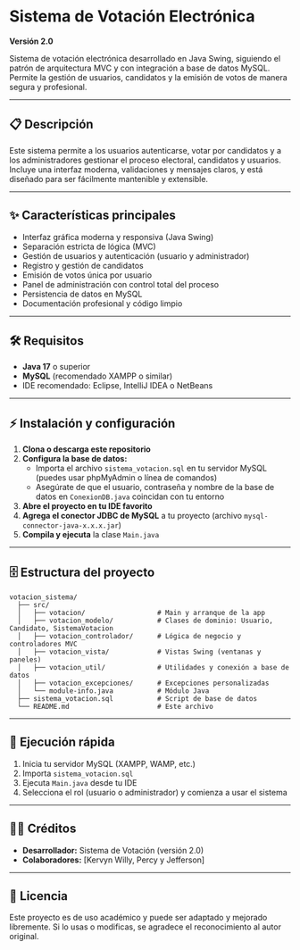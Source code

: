 # Sistema de Votación Electrónica

**Versión 2.0**

Sistema de votación electrónica desarrollado en Java Swing, siguiendo el patrón de arquitectura MVC y con integración a base de datos MySQL. Permite la gestión de usuarios, candidatos y la emisión de votos de manera segura y profesional.

---

## 📋 Descripción
Este sistema permite a los usuarios autenticarse, votar por candidatos y a los administradores gestionar el proceso electoral, candidatos y usuarios. Incluye una interfaz moderna, validaciones y mensajes claros, y está diseñado para ser fácilmente mantenible y extensible.

---

## ✨ Características principales
- Interfaz gráfica moderna y responsiva (Java Swing)
- Separación estricta de lógica (MVC)
- Gestión de usuarios y autenticación (usuario y administrador)
- Registro y gestión de candidatos
- Emisión de votos única por usuario
- Panel de administración con control total del proceso
- Persistencia de datos en MySQL
- Documentación profesional y código limpio

---

## 🛠️ Requisitos
- **Java 17** o superior
- **MySQL** (recomendado XAMPP o similar)
- IDE recomendado: Eclipse, IntelliJ IDEA o NetBeans

---

## ⚡ Instalación y configuración
1. **Clona o descarga este repositorio**
2. **Configura la base de datos:**
   - Importa el archivo `sistema_votacion.sql` en tu servidor MySQL (puedes usar phpMyAdmin o línea de comandos)
   - Asegúrate de que el usuario, contraseña y nombre de la base de datos en `ConexionDB.java` coincidan con tu entorno
3. **Abre el proyecto en tu IDE favorito**
4. **Agrega el conector JDBC de MySQL** a tu proyecto (archivo `mysql-connector-java-x.x.x.jar`)
5. **Compila y ejecuta** la clase `Main.java`

---

## 🗄️ Estructura del proyecto
```
votacion_sistema/
  ├── src/
  │   ├── votacion/                  # Main y arranque de la app
  │   ├── votacion_modelo/           # Clases de dominio: Usuario, Candidato, SistemaVotacion
  │   ├── votacion_controlador/      # Lógica de negocio y controladores MVC
  │   ├── votacion_vista/            # Vistas Swing (ventanas y paneles)
  │   ├── votacion_util/             # Utilidades y conexión a base de datos
  │   ├── votacion_excepciones/      # Excepciones personalizadas
  │   └── module-info.java           # Módulo Java
  ├── sistema_votacion.sql           # Script de base de datos
  └── README.md                      # Este archivo
```

---

## 🚀 Ejecución rápida
1. Inicia tu servidor MySQL (XAMPP, WAMP, etc.)
2. Importa `sistema_votacion.sql`
3. Ejecuta `Main.java` desde tu IDE
4. Selecciona el rol (usuario o administrador) y comienza a usar el sistema

---

## 👨‍💻 Créditos
- **Desarrollador:** Sistema de Votación (versión 2.0)
- **Colaboradores:** [Kervyn Willy, Percy y Jefferson]

---

## 📄 Licencia
Este proyecto es de uso académico y puede ser adaptado y mejorado libremente. Si lo usas o modificas, se agradece el reconocimiento al autor original. 